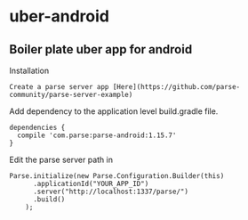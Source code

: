 # uber-android
## Boiler plate uber app for android
Installation
```
Create a parse server app [Here](https://github.com/parse-community/parse-server-example)
```
Add dependency to the application level build.gradle file.
```
dependencies {
  compile 'com.parse:parse-android:1.15.7'
}
```
Edit the parse server path in 
```
Parse.initialize(new Parse.Configuration.Builder(this)
      .applicationId("YOUR_APP_ID")
      .server("http://localhost:1337/parse/")
      .build()
    );
```
